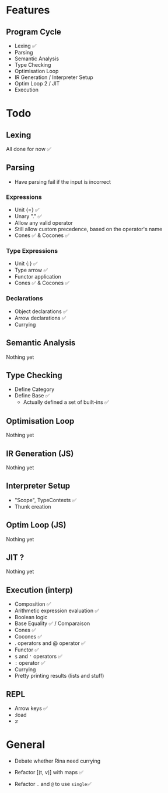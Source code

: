 
# Features

## Program Cycle
- Lexing ✅
- Parsing
- Semantic Analysis
- Type Checking
- Optimisation Loop
- IR Generation / Interpreter Setup
- Optim Loop 2  / JIT
- Execution

# Todo
## Lexing

All done for now ✅

## Parsing

- Have parsing fail if the input is incorrect

### Expressions
- Unit {=} ✅
- Unary "." ✅
- Allow any valid operator
- Still allow custom precedence, based on the operator's name
- Cones ✅ & Cocones ✅

### Type Expressions
- Unit {:} ✅
- Type arrow ✅
- Functor application
- Cones ✅ & Cocones ✅

### Declarations
- Object declarations ✅
- Arrow declarations ✅
- Currying

## Semantic Analysis

Nothing yet

## Type Checking

- Define Category
- Define Base ✅
  - Actually defined a set of built-ins ✅

## Optimisation Loop

Nothing yet

## IR Generation (JS)

Nothing yet

## Interpreter Setup

- "Scope", TypeContexts ✅
- Thunk creation

## Optim Loop (JS)

Nothing yet

## JIT ?

Nothing yet

## Execution (interp)

- Composition ✅
- Arithmetic expression evaluation ✅
- Boolean logic 
- Base Equality ✅ / Comparaison
- Cones ✅
- Cocones ✅
- . operators and @ operator ✅
- Functor ✅
- `$` and `'` operators ✅
- `:` operator ✅
- Currying
- Pretty printing results (lists and stuff)

## REPL
- Arrow keys ✅
- :load
- :r

# General

- Debate whether Rina need currying

- Refactor [(t, v)] with maps ✅
- Refactor `.` and `@` to use `single`✅
